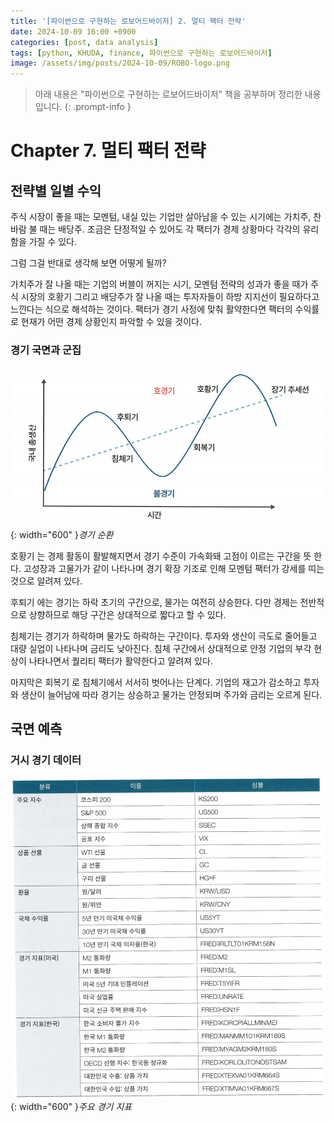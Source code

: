 ```yaml
---
title: '[파이썬으로 구현하는 로보어드바이저] 2. 멀티 팩터 전략'
date: 2024-10-09 16:00 +0900
categories: [post, data analysis]
tags: [python, KHUDA, finance, 파이썬으로 구현하는 로보어드바이저]
image: /assets/img/posts/2024-10-09/ROBO-logo.png
---
```



> 아래 내용은 "파이썬으로 구현하는 로보어드바이저" 책을 공부하며 정리한 내용입니다. 
{: .prompt-info }

# Chapter 7. 멀티 팩터 전략

## 전략별 일별 수익

주식 시장이 좋을 때는 모멘텀, 내실 있는 기업만 살아남을 수 있는 시기에는 가치주, 찬 바람
불 때는 배당주. 조금은 단정적일 수 있어도 각 팩터가 경제 상황마다 각각의 유리함을 가질 수 있다.

그럼 그걸 반대로 생각해 보면 어떻게 될까? 

가치주가 잘 나올 때는 기업의 버블이 꺼지는 시기, 모멘텀 전략의 성과가 좋을 때가 주식 시장의 호황기 그리고 배당주가 잘 나올 때는 투자자들이 하방 지지선이 필요하다고 느낀다는 식으로 해석하는 것이다. 팩터가 경기 사정에 맞춰 활약한다면 팩터의 수익률로 현재가 어떤 경제 상황인지 파악할 수 있을 것이다.

### 경기 국면과 군집

![경기순환](/assets/img/posts/2024-10-09/경기순환.png){: width="600" }_경기 순환_

호황기 는 경제 활동이 활발해지면서 경기 수준이 가속화돼 고점이 이르는 구간을 뜻
한다. 고성장과 고물가가 같이 나타나며 경기 확장 기조로 인해 모멘텀 팩터가 강세를 띠는
것으로 알려져 있다. 

후퇴기 에는 경기는 하락 초기의 구간으로, 물가는 여전히 상승한다. 다만 경제는 전반적으로 상향하므로 해당 구간은 상대적으로 짧다고 할 수 있다. 

침체기는 경기가 하락하며 물가도 하락하는 구간이다. 투자와 생산이 극도로 줄어들고 대량 실업이 나타나며 금리도 낮아진다. 침체 구간에서 상대적으로 안정 기업의 부각 현상이 나타나면서 퀄리티 팩터가 활약한다고 알려져 있다.

마지막은 회복기 로 침체기에서 서서히 벗어나는 단계다. 기업의 재고가 감소하고 투자와 생산이 늘어남에 따라 경기는 상승하고 물가는 안정되며 주가와 금리는 오르게 된다.

## 국면 예측

### 거시 경기 데이터

![주요경기지표](/assets/img/posts/2024-10-09/주요경기지표.png){: width="600" }_주요 경기 지표_

